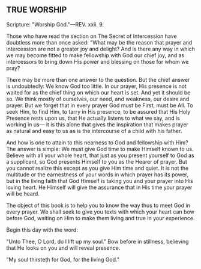 ## TRUE WORSHIP ##

Scripture: "Worship God."—REV. xxii. 9.



Those who have read the section on The Secret of Intercession have doubtless more than once asked: "What may be the reason that prayer and intercession are not a greater joy and delight? And is there any way in which we may become fitted to make fellowship with God our chief joy, and as intercessors to bring down His power and blessing on those for whom we pray?

There may be more than one answer to the question. But the chief answer is undoubtedly: We know God too little. In our prayer, His presence is not waited for as the chief thing on which our heart is set. And yet it should be so. We think mostly of ourselves, our need, and weakness, our desire and prayer. But we forget that in every prayer God must be First, must be All. To seek Him, to find Him, to tarry in His presence, to be assured that His Holy Presence rests upon us, that He actually listens to what we say, and is working in us— it is this alone that gives the inspiration that makes prayer as natural and easy to us as is the intercourse of a child with his father.

And how is one to attain to this nearness to God and fellowship with Him? The answer is simple: We must give God time to make Himself known to us. Believe with all your whole heart, that just as you present yourself to God as a supplicant, so God presents Himself to you as the Hearer of prayer. But you cannot realize this except as you give Him time and quiet. It is not the multitude or the earnestness of your words in which prayer has its power, but in the living faith that God Himself is taking you and your prayer into His loving heart. He Himself will give the assurance that in His time your prayer will be heard.

The object of this book is to help you to know the way thus to meet God in every prayer. We shall seek to give you texts with which your heart can bow before God, waiting on Him to make them living and true in your experience.

Begin this day with the word:

"Unto Thee, O Lord, do I lift up my soul." Bow before in stillness, believing that He looks on you and will reveal presence.

"My soul thirsteth for God, for the living God."


